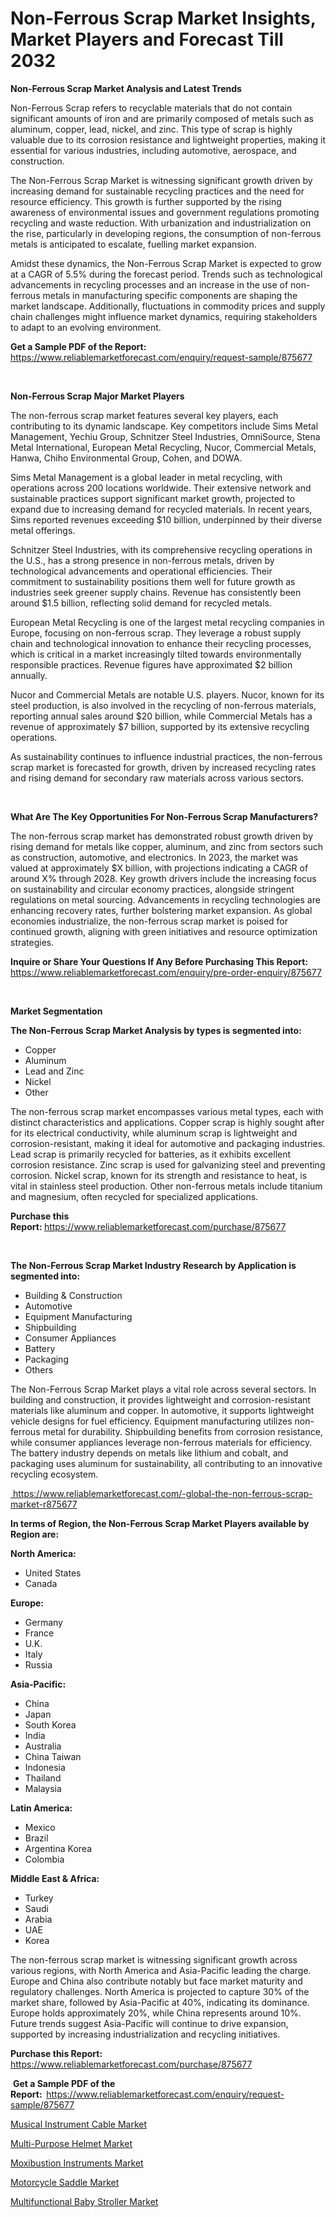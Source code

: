 <p><h1>Non-Ferrous Scrap Market Insights, Market Players and Forecast Till 2032</h1></p><p><strong>Non-Ferrous Scrap Market Analysis and Latest Trends</strong></p>
<p><p>Non-Ferrous Scrap refers to recyclable materials that do not contain significant amounts of iron and are primarily composed of metals such as aluminum, copper, lead, nickel, and zinc. This type of scrap is highly valuable due to its corrosion resistance and lightweight properties, making it essential for various industries, including automotive, aerospace, and construction. </p><p>The Non-Ferrous Scrap Market is witnessing significant growth driven by increasing demand for sustainable recycling practices and the need for resource efficiency. This growth is further supported by the rising awareness of environmental issues and government regulations promoting recycling and waste reduction. With urbanization and industrialization on the rise, particularly in developing regions, the consumption of non-ferrous metals is anticipated to escalate, fuelling market expansion. </p><p>Amidst these dynamics, the Non-Ferrous Scrap Market is expected to grow at a CAGR of 5.5% during the forecast period. Trends such as technological advancements in recycling processes and an increase in the use of non-ferrous metals in manufacturing specific components are shaping the market landscape. Additionally, fluctuations in commodity prices and supply chain challenges might influence market dynamics, requiring stakeholders to adapt to an evolving environment.</p></p>
<p><strong>Get a Sample PDF of the Report:&nbsp;</strong> <a href="https://www.reliablemarketforecast.com/enquiry/request-sample/875677?utm_campaign=1893&utm_medium=2&utm_source=Github&utm_content=ia&utm_term=21032025&utm_id=non-ferrous-scrap">https://www.reliablemarketforecast.com/enquiry/request-sample/875677</a></p>
<p>&nbsp;</p>
<p><strong>Non-Ferrous Scrap Major Market Players</strong></p>
<p><p>The non-ferrous scrap market features several key players, each contributing to its dynamic landscape. Key competitors include Sims Metal Management, Yechiu Group, Schnitzer Steel Industries, OmniSource, Stena Metal International, European Metal Recycling, Nucor, Commercial Metals, Hanwa, Chiho Environmental Group, Cohen, and DOWA. </p><p>Sims Metal Management is a global leader in metal recycling, with operations across 200 locations worldwide. Their extensive network and sustainable practices support significant market growth, projected to expand due to increasing demand for recycled materials. In recent years, Sims reported revenues exceeding $10 billion, underpinned by their diverse metal offerings.</p><p>Schnitzer Steel Industries, with its comprehensive recycling operations in the U.S., has a strong presence in non-ferrous metals, driven by technological advancements and operational efficiencies. Their commitment to sustainability positions them well for future growth as industries seek greener supply chains. Revenue has consistently been around $1.5 billion, reflecting solid demand for recycled metals.</p><p>European Metal Recycling is one of the largest metal recycling companies in Europe, focusing on non-ferrous scrap. They leverage a robust supply chain and technological innovation to enhance their recycling processes, which is critical in a market increasingly tilted towards environmentally responsible practices. Revenue figures have approximated $2 billion annually.</p><p>Nucor and Commercial Metals are notable U.S. players. Nucor, known for its steel production, is also involved in the recycling of non-ferrous materials, reporting annual sales around $20 billion, while Commercial Metals has a revenue of approximately $7 billion, supported by its extensive recycling operations.</p><p>As sustainability continues to influence industrial practices, the non-ferrous scrap market is forecasted for growth, driven by increased recycling rates and rising demand for secondary raw materials across various sectors.</p></p>
<p>&nbsp;</p>
<p><strong>What Are The Key Opportunities For Non-Ferrous Scrap Manufacturers?</strong></p>
<p><p>The non-ferrous scrap market has demonstrated robust growth driven by rising demand for metals like copper, aluminum, and zinc from sectors such as construction, automotive, and electronics. In 2023, the market was valued at approximately $X billion, with projections indicating a CAGR of around X% through 2028. Key growth drivers include the increasing focus on sustainability and circular economy practices, alongside stringent regulations on metal sourcing. Advancements in recycling technologies are enhancing recovery rates, further bolstering market expansion. As global economies industrialize, the non-ferrous scrap market is poised for continued growth, aligning with green initiatives and resource optimization strategies.</p></p>
<p><strong>Inquire or Share Your Questions If Any Before Purchasing This Report:</strong> <a href="https://www.reliablemarketforecast.com/enquiry/pre-order-enquiry/875677?utm_campaign=1893&utm_medium=2&utm_source=Github&utm_content=ia&utm_term=21032025&utm_id=non-ferrous-scrap">https://www.reliablemarketforecast.com/enquiry/pre-order-enquiry/875677</a></p>
<p>&nbsp;</p>
<p><strong>Market Segmentation</strong></p>
<p><strong>The Non-Ferrous Scrap Market Analysis by types is segmented into:</strong></p>
<p><ul><li>Copper</li><li>Aluminum</li><li>Lead and Zinc</li><li>Nickel</li><li>Other</li></ul></p>
<p><p>The non-ferrous scrap market encompasses various metal types, each with distinct characteristics and applications. Copper scrap is highly sought after for its electrical conductivity, while aluminum scrap is lightweight and corrosion-resistant, making it ideal for automotive and packaging industries. Lead scrap is primarily recycled for batteries, as it exhibits excellent corrosion resistance. Zinc scrap is used for galvanizing steel and preventing corrosion. Nickel scrap, known for its strength and resistance to heat, is vital in stainless steel production. Other non-ferrous metals include titanium and magnesium, often recycled for specialized applications.</p></p>
<p><strong>Purchase this Report:&nbsp;</strong><a href="https://www.reliablemarketforecast.com/purchase/875677?utm_campaign=1893&utm_medium=2&utm_source=Github&utm_content=ia&utm_term=21032025&utm_id=non-ferrous-scrap">https://www.reliablemarketforecast.com/purchase/875677</a></p>
<p>&nbsp;</p>
<p><strong>The Non-Ferrous Scrap Market Industry Research by Application is segmented into:</strong></p>
<p><ul><li>Building & Construction</li><li>Automotive</li><li>Equipment Manufacturing</li><li>Shipbuilding</li><li>Consumer Appliances</li><li>Battery</li><li>Packaging</li><li>Others</li></ul></p>
<p><p>The Non-Ferrous Scrap Market plays a vital role across several sectors. In building and construction, it provides lightweight and corrosion-resistant materials like aluminum and copper. In automotive, it supports lightweight vehicle designs for fuel efficiency. Equipment manufacturing utilizes non-ferrous metal for durability. Shipbuilding benefits from corrosion resistance, while consumer appliances leverage non-ferrous materials for efficiency. The battery industry depends on metals like lithium and cobalt, and packaging uses aluminum for sustainability, all contributing to an innovative recycling ecosystem.</p></p>
<p><a href="https://www.reliablemarketforecast.com/-global-the-non-ferrous-scrap-market-r875677?utm_campaign=1893&utm_medium=2&utm_source=Github&utm_content=ia&utm_term=21032025&utm_id=non-ferrous-scrap">&nbsp;https://www.reliablemarketforecast.com/-global-the-non-ferrous-scrap-market-r875677</a></p>
<p><strong>In terms of Region, the Non-Ferrous Scrap Market Players available by Region are:</strong></p>
<p>
    <p> <strong> North America: </strong>
        <ul>
            <li>United States</li>
            <li>Canada</li>
        </ul>
        </p> 
    <p> <strong> Europe: </strong>
        <ul>
            <li>Germany</li>
            <li>France</li>
            <li>U.K.</li>
            <li>Italy</li>
            <li>Russia</li>
        </ul>
        </p> 
    <p> <strong> Asia-Pacific: </strong>
        <ul>
            <li>China</li>
            <li>Japan</li>
            <li>South Korea</li>
            <li>India</li>
            <li>Australia</li>
            <li>China Taiwan</li>
            <li>Indonesia</li>
            <li>Thailand</li>
            <li>Malaysia</li>
        </ul>
        </p> 
    <p> <strong> Latin America: </strong>
        <ul>
            <li>Mexico</li>
            <li>Brazil</li>
            <li>Argentina Korea</li>
            <li>Colombia</li>
        </ul>
        </p> 
    <p> <strong> Middle East & Africa: </strong>
        <ul>
            <li>Turkey</li>
            <li>Saudi</li>
            <li>Arabia</li>
            <li>UAE</li>
            <li>Korea</li>
        </ul>
    </p>
    </p>
<p><p>The non-ferrous scrap market is witnessing significant growth across various regions, with North America and Asia-Pacific leading the charge. Europe and China also contribute notably but face market maturity and regulatory challenges. North America is projected to capture 30% of the market share, followed by Asia-Pacific at 40%, indicating its dominance. Europe holds approximately 20%, while China represents around 10%. Future trends suggest Asia-Pacific will continue to drive expansion, supported by increasing industrialization and recycling initiatives.</p></p>
<p><strong>Purchase this Report: </strong><a href="https://www.reliablemarketforecast.com/purchase/875677?utm_campaign=1893&utm_medium=2&utm_source=Github&utm_content=ia&utm_term=21032025&utm_id=non-ferrous-scrap">https://www.reliablemarketforecast.com/purchase/875677</a></p>
<p>&nbsp;<strong>Get a Sample PDF of the Report:&nbsp;&nbsp;</strong><a href="https://www.reliablemarketforecast.com/enquiry/request-sample/875677?utm_campaign=1893&utm_medium=2&utm_source=Github&utm_content=ia&utm_term=21032025&utm_id=non-ferrous-scrap">https://www.reliablemarketforecast.com/enquiry/request-sample/875677</a></p>
<p><strong></strong></p>
<p><p><a href="https://github.com/hiwatchucuy/Market-Research-Report-List-1/blob/main/musical-instrument-cable-market.md?utm_campaign=1893&utm_medium=2&utm_source=Github&utm_content=ia&utm_term=21032025&utm_id=non-ferrous-scrap">Musical Instrument Cable Market</a></p><p><a href="https://github.com/barlevsebako/Market-Research-Report-List-1/blob/main/multi-purpose-helmet-market.md?utm_campaign=1893&utm_medium=2&utm_source=Github&utm_content=ia&utm_term=21032025&utm_id=non-ferrous-scrap">Multi-Purpose Helmet Market</a></p><p><a href="https://github.com/aertsfecto0h/Market-Research-Report-List-1/blob/main/moxibustion-instruments-market.md?utm_campaign=1893&utm_medium=2&utm_source=Github&utm_content=ia&utm_term=21032025&utm_id=non-ferrous-scrap">Moxibustion Instruments Market</a></p><p><a href="https://github.com/luerabollevc/Market-Research-Report-List-1/blob/main/motorcycle-saddle-market.md?utm_campaign=1893&utm_medium=2&utm_source=Github&utm_content=ia&utm_term=21032025&utm_id=non-ferrous-scrap">Motorcycle Saddle Market</a></p><p><a href="https://github.com/tyreinhssan/Market-Research-Report-List-1/blob/main/multifunctional-baby-stroller-market.md?utm_campaign=1893&utm_medium=2&utm_source=Github&utm_content=ia&utm_term=21032025&utm_id=non-ferrous-scrap">Multifunctional Baby Stroller Market</a></p></p>